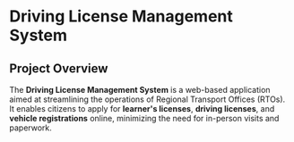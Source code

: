 # Driving License Management System

## Project Overview

The **Driving License Management System** is a web-based application aimed at streamlining the operations of Regional Transport Offices (RTOs). It enables citizens to apply for **learner's licenses**, **driving licenses**, and **vehicle registrations** online, minimizing the need for in-person visits and paperwork.
